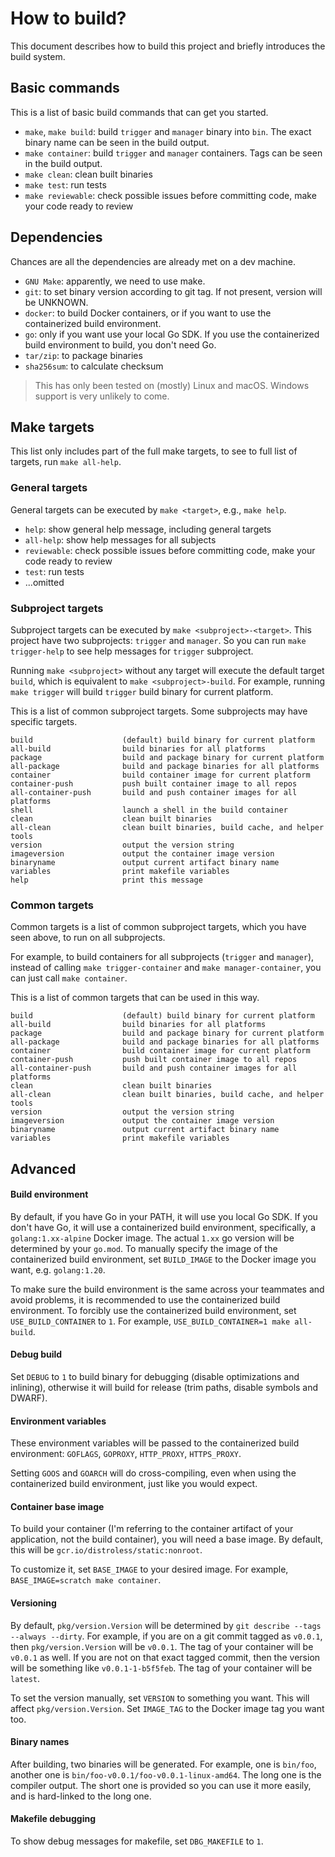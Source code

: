 # How to build?

This document describes how to build this project and briefly introduces the build system.

## Basic commands

This is a list of basic build commands that can get you started.

- `make`, `make build`: build `trigger` and `manager` binary into `bin`. The exact binary name can be seen in the build output.
- `make container`: build `trigger` and `manager` containers. Tags can be seen in the build output.
- `make clean`: clean built binaries
- `make test`: run tests
- `make reviewable`: check possible issues before committing code, make your code ready to review

## Dependencies

Chances are all the dependencies are already met on a dev machine.

- `GNU Make`: apparently, we need to use make.
- `git`: to set binary version according to git tag. If not present, version will be UNKNOWN.
- `docker`: to build Docker containers, or if you want to use the containerized build environment.
- `go`: only if you want use your local Go SDK. If you use the containerized build environment to build, you don't need Go.
- `tar/zip`: to package binaries
- `sha256sum`: to calculate checksum

> This has only been tested on (mostly) Linux and macOS. Windows support is very unlikely to come.

## Make targets

This list only includes part of the full make targets, to see to full list of targets, run `make all-help`.

### General targets

General targets can be executed by `make <target>`, e.g., `make help`.

- `help`: show general help message, including general targets
- `all-help`: show help messages for all subjects
- `reviewable`: check possible issues before committing code, make your code ready to review
- `test`: run tests
- ...omitted

### Subproject targets

Subproject targets can be executed by `make <subproject>-<target>`. This project have two subprojects: `trigger` and `manager`. So you can run `make trigger-help` to see help messages for `trigger` subproject.

Running `make <subproject>` without any target will execute the default target `build`, which is equivalent to `make <subproject>-build`. For example, running `make trigger` will build `trigger` build binary for current platform.

This is a list of common subproject targets. Some subprojects may have specific targets.


```
build                    (default) build binary for current platform
all-build                build binaries for all platforms
package                  build and package binary for current platform
all-package              build and package binaries for all platforms
container                build container image for current platform
container-push           push built container image to all repos
all-container-push       build and push container images for all platforms
shell                    launch a shell in the build container
clean                    clean built binaries
all-clean                clean built binaries, build cache, and helper tools
version                  output the version string
imageversion             output the container image version
binaryname               output current artifact binary name
variables                print makefile variables
help                     print this message
```

### Common targets

Common targets is a list of common subproject targets, which you have seen above, to run on all subprojects.

For example, to build containers for all subprojects (`trigger` and `manager`), instead of calling `make trigger-container` and `make manager-container`, you can just call `make container`.

This is a list of common targets that can be used in this way.

```
build                    (default) build binary for current platform
all-build                build binaries for all platforms
package                  build and package binary for current platform
all-package              build and package binaries for all platforms
container                build container image for current platform
container-push           push built container image to all repos
all-container-push       build and push container images for all platforms
clean                    clean built binaries
all-clean                clean built binaries, build cache, and helper tools
version                  output the version string
imageversion             output the container image version
binaryname               output current artifact binary name
variables                print makefile variables
```

## Advanced

#### Build environment

By default, if you have Go in your PATH, it will use you local Go SDK. If you don't have Go, it will use a containerized build environment, specifically, a `golang:1.xx-alpine` Docker image. The actual `1.xx` go version will be determined by your `go.mod`. To manually specify the image of the containerized build environment, set `BUILD_IMAGE` to the Docker image you want, e.g. `golang:1.20`.

To make sure the build environment is the same across your teammates and avoid problems, it is recommended to use the containerized build environment. To forcibly use the containerized build environment, set `USE_BUILD_CONTAINER` to `1`. For example, `USE_BUILD_CONTAINER=1 make all-build`.

#### Debug build

Set `DEBUG` to `1` to build binary for debugging (disable optimizations and inlining), otherwise it will build for release (trim paths, disable symbols and DWARF).

#### Environment variables

These environment variables will be passed to the containerized build environment: `GOFLAGS`, `GOPROXY`, `HTTP_PROXY`, `HTTPS_PROXY`.

Setting `GOOS` and `GOARCH` will do cross-compiling, even when using the containerized build environment, just like you would expect.

#### Container base image

To build your container (I'm referring to the container artifact of your application, not the build container), you will need a base image. By default, this will be `gcr.io/distroless/static:nonroot`.

To customize it, set `BASE_IMAGE` to your desired image. For example, `BASE_IMAGE=scratch make container`.

#### Versioning

By default, `pkg/version.Version` will be determined by `git describe --tags --always --dirty`. For example, if you are on a git commit tagged as `v0.0.1`, then `pkg/version.Version` will be `v0.0.1`. The tag of your container will be `v0.0.1` as well. If you are not on that exact tagged commit, then the version will be something like `v0.0.1-1-b5f5feb`. The tag of your container will be `latest`.

To set the version manually, set `VERSION` to something you want. This will affect `pkg/version.Version`. Set `IMAGE_TAG` to the Docker image tag you want too.

#### Binary names

After building, two binaries will be generated. For example, one is `bin/foo`, another one is `bin/foo-v0.0.1/foo-v0.0.1-linux-amd64`. The long one is the compiler output. The short one is provided so you can use it more easily, and is hard-linked to the long one.

#### Makefile debugging

To show debug messages for makefile, set `DBG_MAKEFILE` to `1`.
